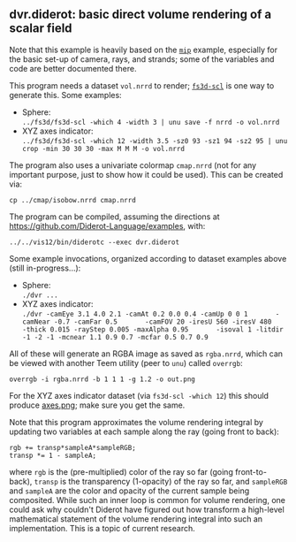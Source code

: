 ## dvr.diderot: basic direct volume rendering of a scalar field

Note that this example is heavily based on the [`mip`](../mip)
example, especially for the basic set-up of camera, rays, and strands;
some of the variables and code are better documented there.

This program needs a dataset `vol.nrrd` to render; [`fs3d-scl`](../fs3d) is one
way to generate this.  Some examples:
* Sphere:  
   `../fs3d/fs3d-scl -which 4 -width 3 | unu save -f nrrd -o vol.nrrd`
* XYZ axes indicator:  
   `../fs3d/fs3d-scl -which 12 -width 3.5 -sz0 93 -sz1 94 -sz2 95 | unu crop -min 30 30 30 -max M M M -o vol.nrrd`

The program also uses a univariate colormap `cmap.nrrd` (not for any
important purpose, just to show how it could be used). This can be created
via:

	cp ../cmap/isobow.nrrd cmap.nrrd

The program can be compiled, assuming the directions at
https://github.com/Diderot-Language/examples, with:

	../../vis12/bin/diderotc --exec dvr.diderot

Some example invocations, organized according to dataset examples above
(still in-progress...):
* Sphere:  
   `./dvr ...`
* XYZ axes indicator:  
   `./dvr -camEye 3.1 4.0 2.1 -camAt 0.2 0.0 0.4 -camUp 0 0 1       -camNear -0.7 -camFar 0.5       -camFOV 20 -iresU 560 -iresV 480       -thick 0.015 -rayStep 0.005 -maxAlpha 0.95       -isoval 1 -litdir -1 -2 -1 -mcnear 1.1 0.9 0.7 -mcfar 0.5 0.7 0.9`

All of these will generate an RGBA image as saved as `rgba.nrrd`, which can be
viewed with another Teem utility (peer to `unu`) called `overrgb`:

	overrgb -i rgba.nrrd -b 1 1 1 -g 1.2 -o out.png

For the XYZ axes indicator dataset (via `fs3d-scl -which 12`) this should produce
[axes.png](axes.png); make sure you get the same.

Note that this program approximates the volume rendering integral by updating two
variables at each sample along the ray (going front to back):

	rgb += transp*sampleA*sampleRGB;
	transp *= 1 - sampleA;

where `rgb` is the (pre-multiplied) color of the ray so far (going
front-to-back), `transp` is the transparency (1-opacity) of the ray so
far, and `sampleRGB` and `sampleA` are the color and opacity of the
current sample being composited.  While such an inner loop is common
for volume rendering, one could ask why couldn't Diderot have figured
out how transform a high-level mathematical statement of the volume
rendering integral into such an implementation.  This is a topic of
current research.
